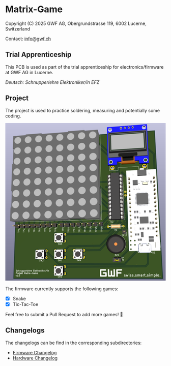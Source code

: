 # Matrix-Game

Copyright (C) 2025 GWF AG, Obergrundstrasse 119, 6002 Lucerne, Switzerland

Contact: info@gwf.ch

## Trial Apprenticeship

This PCB is used as part of the trial apprenticeship for electronics/firmware at GWF AG in Lucerne.

_Deutsch: Schnupperlehre Elektroniker/in EFZ_

## Project

The project is used to practice soldering, measuring and potentially some coding.

![](docs/matrix-game.png)

The firmware currently supports the following games:
- [x] Snake
- [x] Tic-Tac-Toe

Feel free to submit a Pull Request to add more games! :tada:

## Changelogs

The changelogs can be find in the corresponding subdirectories:
- [Firmware Changelog](firmware/CHANGELOG.md)
- [Hardware Changelog](hardware/CHANGELOG.md)
